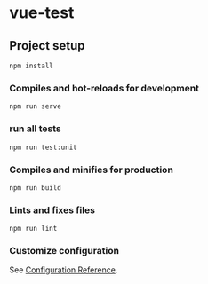 # vue-test

## Project setup
```
npm install
```

### Compiles and hot-reloads for development
```
npm run serve
```

### run all tests
```
npm run test:unit
```

### Compiles and minifies for production
```
npm run build
```

### Lints and fixes files
```
npm run lint
```

### Customize configuration
See [Configuration Reference](https://cli.vuejs.org/config/).

